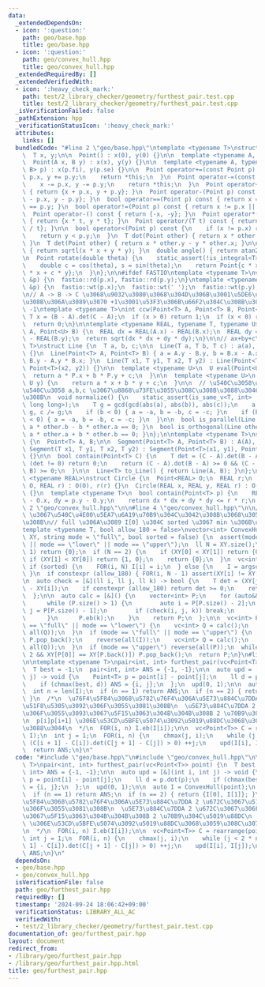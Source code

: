 ```yaml
---
data:
  _extendedDependsOn:
  - icon: ':question:'
    path: geo/base.hpp
    title: geo/base.hpp
  - icon: ':question:'
    path: geo/convex_hull.hpp
    title: geo/convex_hull.hpp
  _extendedRequiredBy: []
  _extendedVerifiedWith:
  - icon: ':heavy_check_mark:'
    path: test/2_library_checker/geometry/furthest_pair.test.cpp
    title: test/2_library_checker/geometry/furthest_pair.test.cpp
  _isVerificationFailed: false
  _pathExtension: hpp
  _verificationStatusIcon: ':heavy_check_mark:'
  attributes:
    links: []
  bundledCode: "#line 2 \"geo/base.hpp\"\ntemplate <typename T>\nstruct Point {\n\
    \  T x, y;\n\n  Point() : x(0), y(0) {}\n\n  template <typename A, typename B>\n\
    \  Point(A x, B y) : x(x), y(y) {}\n\n  template <typename A, typename B>\n  Point(pair<A,\
    \ B> p) : x(p.fi), y(p.se) {}\n\n  Point operator+=(const Point p) {\n    x +=\
    \ p.x, y += p.y;\n    return *this;\n  }\n  Point operator-=(const Point p) {\n\
    \    x -= p.x, y -= p.y;\n    return *this;\n  }\n  Point operator+(Point p) const\
    \ { return {x + p.x, y + p.y}; }\n  Point operator-(Point p) const { return {x\
    \ - p.x, y - p.y}; }\n  bool operator==(Point p) const { return x == p.x && y\
    \ == p.y; }\n  bool operator!=(Point p) const { return x != p.x || y != p.y; }\n\
    \  Point operator-() const { return {-x, -y}; }\n  Point operator*(T t) const\
    \ { return {x * t, y * t}; }\n  Point operator/(T t) const { return {x / t, y\
    \ / t}; }\n\n  bool operator<(Point p) const {\n    if (x != p.x) return x < p.x;\n\
    \    return y < p.y;\n  }\n  T dot(Point other) { return x * other.x + y * other.y;\
    \ }\n  T det(Point other) { return x * other.y - y * other.x; }\n\n  double norm()\
    \ { return sqrtl(x * x + y * y); }\n  double angle() { return atan2(y, x); }\n\
    \n  Point rotate(double theta) {\n    static_assert(!is_integral<T>::value);\n\
    \    double c = cos(theta), s = sin(theta);\n    return Point{c * x - s * y, s\
    \ * x + c * y};\n  }\n};\n\n#ifdef FASTIO\ntemplate <typename T>\nvoid rd(Point<T>\
    \ &p) {\n  fastio::rd(p.x), fastio::rd(p.y);\n}\ntemplate <typename T>\nvoid wt(Point<T>\
    \ &p) {\n  fastio::wt(p.x);\n  fastio::wt(' ');\n  fastio::wt(p.y);\n}\n#endif\n\
    \n// A -> B -> C \u3068\u9032\u3080\u3068\u304D\u306B\u3001\u5DE6\u306B\u66F2\u304C\
    \u308B\u306A\u3089\u3070 +1\u3001\u53F3\u306B\u66F2\u304C\u308B\u306A\u3089\u3070\
    \ -1\ntemplate <typename T>\nint ccw(Point<T> A, Point<T> B, Point<T> C) {\n \
    \ T x = (B - A).det(C - A);\n  if (x > 0) return 1;\n  if (x < 0) return -1;\n\
    \  return 0;\n}\n\ntemplate <typename REAL, typename T, typename U>\nREAL dist(Point<T>\
    \ A, Point<U> B) {\n  REAL dx = REAL(A.x) - REAL(B.x);\n  REAL dy = REAL(A.y)\
    \ - REAL(B.y);\n  return sqrt(dx * dx + dy * dy);\n}\n\n// ax+by+c\ntemplate <typename\
    \ T>\nstruct Line {\n  T a, b, c;\n\n  Line(T a, T b, T c) : a(a), b(b), c(c)\
    \ {}\n  Line(Point<T> A, Point<T> B) { a = A.y - B.y, b = B.x - A.x, c = A.x *\
    \ B.y - A.y * B.x; }\n  Line(T x1, T y1, T x2, T y2) : Line(Point<T>(x1, y1),\
    \ Point<T>(x2, y2)) {}\n\n  template <typename U>\n  U eval(Point<U> P) {\n  \
    \  return a * P.x + b * P.y + c;\n  }\n\n  template <typename U>\n  T eval(U x,\
    \ U y) {\n    return a * x + b * y + c;\n  }\n\n  // \u540C\u3058\u76F4\u7DDA\u304C\
    \u540C\u3058 a,b,c \u3067\u8868\u73FE\u3055\u308C\u308B\u3088\u3046\u306B\u3059\
    \u308B\n  void normalize() {\n    static_assert(is_same_v<T, int> || is_same_v<T,\
    \ long long>);\n    T g = gcd(gcd(abs(a), abs(b)), abs(c));\n    a /= g, b /=\
    \ g, c /= g;\n    if (b < 0) { a = -a, b = -b, c = -c; }\n    if (b == 0 && a\
    \ < 0) { a = -a, b = -b, c = -c; }\n  }\n\n  bool is_parallel(Line other) { return\
    \ a * other.b - b * other.a == 0; }\n  bool is_orthogonal(Line other) { return\
    \ a * other.a + b * other.b == 0; }\n};\n\ntemplate <typename T>\nstruct Segment\
    \ {\n  Point<T> A, B;\n\n  Segment(Point<T> A, Point<T> B) : A(A), B(B) {}\n \
    \ Segment(T x1, T y1, T x2, T y2) : Segment(Point<T>(x1, y1), Point<T>(x2, y2))\
    \ {}\n\n  bool contain(Point<T> C) {\n    T det = (C - A).det(B - A);\n    if\
    \ (det != 0) return 0;\n    return (C - A).dot(B - A) >= 0 && (C - B).dot(A -\
    \ B) >= 0;\n  }\n\n  Line<T> to_Line() { return Line(A, B); }\n};\n\ntemplate\
    \ <typename REAL>\nstruct Circle {\n  Point<REAL> O;\n  REAL r;\n  Circle(Point<REAL>\
    \ O, REAL r) : O(O), r(r) {}\n  Circle(REAL x, REAL y, REAL r) : O(x, y), r(r)\
    \ {}\n  template <typename T>\n  bool contain(Point<T> p) {\n    REAL dx = p.x\
    \ - O.x, dy = p.y - O.y;\n    return dx * dx + dy * dy <= r * r;\n  }\n};\n#line\
    \ 2 \"geo/convex_hull.hpp\"\n\n#line 4 \"geo/convex_hull.hpp\"\n\n// allow_180=true\
    \ \u3067\u540C\u4E00\u5EA7\u6A19\u70B9\u304C\u3042\u308B\u3068\u3053\u308F\u308C\
    \u308B\n// full \u306A\u3089 I[0] \u304C sorted \u3067 min \u306B\u306A\u308B\n\
    template <typename T, bool allow_180 = false>\nvector<int> ConvexHull(vector<Point<T>>&\
    \ XY, string mode = \"full\", bool sorted = false) {\n  assert(mode == \"full\"\
    \ || mode == \"lower\" || mode == \"upper\");\n  ll N = XY.size();\n  if (N ==\
    \ 1) return {0};\n  if (N == 2) {\n    if (XY[0] < XY[1]) return {0, 1};\n   \
    \ if (XY[1] < XY[0]) return {1, 0};\n    return {0};\n  }\n  vc<int> I(N);\n \
    \ if (sorted) {\n    FOR(i, N) I[i] = i;\n  } else {\n    I = argsort(XY);\n \
    \ }\n  if constexpr (allow_180) { FOR(i, N - 1) assert(XY[i] != XY[i + 1]); }\n\
    \n  auto check = [&](ll i, ll j, ll k) -> bool {\n    T det = (XY[j] - XY[i]).det(XY[k]\
    \ - XY[i]);\n    if constexpr (allow_180) return det >= 0;\n    return det > T(0);\n\
    \  };\n\n  auto calc = [&]() {\n    vector<int> P;\n    for (auto&& k: I) {\n\
    \      while (P.size() > 1) {\n        auto i = P[P.size() - 2];\n        auto\
    \ j = P[P.size() - 1];\n        if (check(i, j, k)) break;\n        P.pop_back();\n\
    \      }\n      P.eb(k);\n    }\n    return P;\n  };\n\n  vc<int> P;\n  if (mode\
    \ == \"full\" || mode == \"lower\") {\n    vc<int> Q = calc();\n    P.insert(P.end(),\
    \ all(Q));\n  }\n  if (mode == \"full\" || mode == \"upper\") {\n    if (!P.empty())\
    \ P.pop_back();\n    reverse(all(I));\n    vc<int> Q = calc();\n    P.insert(P.end(),\
    \ all(Q));\n  }\n  if (mode == \"upper\") reverse(all(P));\n  while (len(P) >=\
    \ 2 && XY[P[0]] == XY[P.back()]) P.pop_back();\n  return P;\n}\n#line 3 \"geo/furthest_pair.hpp\"\
    \n\ntemplate <typename T>\npair<int, int> furthest_pair(vc<Point<T>> point) {\n\
    \  T best = -1;\n  pair<int, int> ANS = {-1, -1};\n\n  auto upd = [&](int i, int\
    \ j) -> void {\n    Point<T> p = point[i] - point[j];\n    ll d = p.dot(p);\n\
    \    if (chmax(best, d)) ANS = {i, j};\n  };\n  upd(0, 1);\n\n  auto I = ConvexHull(point);\n\
    \  int n = len(I);\n  if (n == 1) return ANS;\n  if (n == 2) { return {I[0], I[1]};\
    \ }\n  /*\n  \u76F4\u5F84\u3068\u5782\u76F4\u306A\u5E73\u884C\u7DDA 2 \u672C\u3067\
    \u51F8\u5305\u3092\u306F\u3055\u3081\u308B\n  \u5E73\u884C\u7DDA 2 \u672C\u3067\
    \u306F\u3055\u3093\u3067\u5F15\u3063\u304B\u304B\u308B 2 \u70B9\u304C\u5019\u88DC\
    \n  p[i]p[i+1] \u306E\u53CD\u5BFE\u5074\u3092\u5019\u88DC\u3068\u3059\u308C\u3070\
    \u3088\u3044\n  */\n  FOR(i, n) I.eb(I[i]);\n\n  vc<Point<T>> C = rearrange(point,\
    \ I);\n  int j = 1;\n  FOR(i, n) {\n    chmax(j, i);\n    while (j < 2 * n &&\
    \ (C[i + 1] - C[i]).det(C[j + 1] - C[j]) > 0) ++j;\n    upd(I[i], I[j]);\n  }\n\
    \  return ANS;\n}\n"
  code: "#include \"geo/base.hpp\"\n#include \"geo/convex_hull.hpp\"\n\ntemplate <typename\
    \ T>\npair<int, int> furthest_pair(vc<Point<T>> point) {\n  T best = -1;\n  pair<int,\
    \ int> ANS = {-1, -1};\n\n  auto upd = [&](int i, int j) -> void {\n    Point<T>\
    \ p = point[i] - point[j];\n    ll d = p.dot(p);\n    if (chmax(best, d)) ANS\
    \ = {i, j};\n  };\n  upd(0, 1);\n\n  auto I = ConvexHull(point);\n  int n = len(I);\n\
    \  if (n == 1) return ANS;\n  if (n == 2) { return {I[0], I[1]}; }\n  /*\n  \u76F4\
    \u5F84\u3068\u5782\u76F4\u306A\u5E73\u884C\u7DDA 2 \u672C\u3067\u51F8\u5305\u3092\
    \u306F\u3055\u3081\u308B\n  \u5E73\u884C\u7DDA 2 \u672C\u3067\u306F\u3055\u3093\
    \u3067\u5F15\u3063\u304B\u304B\u308B 2 \u70B9\u304C\u5019\u88DC\n  p[i]p[i+1]\
    \ \u306E\u53CD\u5BFE\u5074\u3092\u5019\u88DC\u3068\u3059\u308C\u3070\u3088\u3044\
    \n  */\n  FOR(i, n) I.eb(I[i]);\n\n  vc<Point<T>> C = rearrange(point, I);\n \
    \ int j = 1;\n  FOR(i, n) {\n    chmax(j, i);\n    while (j < 2 * n && (C[i +\
    \ 1] - C[i]).det(C[j + 1] - C[j]) > 0) ++j;\n    upd(I[i], I[j]);\n  }\n  return\
    \ ANS;\n}\n"
  dependsOn:
  - geo/base.hpp
  - geo/convex_hull.hpp
  isVerificationFile: false
  path: geo/furthest_pair.hpp
  requiredBy: []
  timestamp: '2024-09-24 18:06:42+09:00'
  verificationStatus: LIBRARY_ALL_AC
  verifiedWith:
  - test/2_library_checker/geometry/furthest_pair.test.cpp
documentation_of: geo/furthest_pair.hpp
layout: document
redirect_from:
- /library/geo/furthest_pair.hpp
- /library/geo/furthest_pair.hpp.html
title: geo/furthest_pair.hpp
---
```

